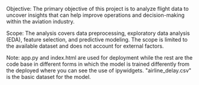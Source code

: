 Objective: 
The primary objective of this project is to analyze flight data to uncover insights that can help improve operations and decision-making within the aviation industry.

Scope: 
The analysis covers data preprocessing, exploratory data analysis (EDA), feature selection, and predictive modeling. The scope is limited to the available dataset and does not account for external factors.



Note: app.py and index.html are used for deployment while the rest are the code base in different forms in which the model is trained differently from the deployed where you can see the use of ipywidgets. "airline_delay.csv" is the basic dataset for the model.
